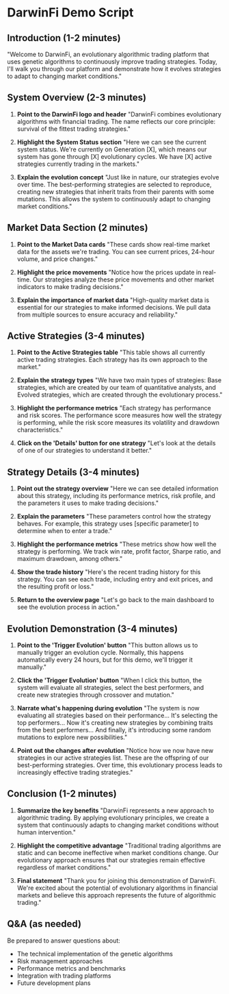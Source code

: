 # DarwinFi Demo Script

## Introduction (1-2 minutes)

"Welcome to DarwinFi, an evolutionary algorithmic trading platform that uses genetic algorithms to continuously improve trading strategies. Today, I'll walk you through our platform and demonstrate how it evolves strategies to adapt to changing market conditions."

## System Overview (2-3 minutes)

1. **Point to the DarwinFi logo and header**
   "DarwinFi combines evolutionary algorithms with financial trading. The name reflects our core principle: survival of the fittest trading strategies."

2. **Highlight the System Status section**
   "Here we can see the current system status. We're currently on Generation [X], which means our system has gone through [X] evolutionary cycles. We have [X] active strategies currently trading in the markets."

3. **Explain the evolution concept**
   "Just like in nature, our strategies evolve over time. The best-performing strategies are selected to reproduce, creating new strategies that inherit traits from their parents with some mutations. This allows the system to continuously adapt to changing market conditions."

## Market Data Section (2 minutes)

1. **Point to the Market Data cards**
   "These cards show real-time market data for the assets we're trading. You can see current prices, 24-hour volume, and price changes."

2. **Highlight the price movements**
   "Notice how the prices update in real-time. Our strategies analyze these price movements and other market indicators to make trading decisions."

3. **Explain the importance of market data**
   "High-quality market data is essential for our strategies to make informed decisions. We pull data from multiple sources to ensure accuracy and reliability."

## Active Strategies (3-4 minutes)

1. **Point to the Active Strategies table**
   "This table shows all currently active trading strategies. Each strategy has its own approach to the market."

2. **Explain the strategy types**
   "We have two main types of strategies: Base strategies, which are created by our team of quantitative analysts, and Evolved strategies, which are created through the evolutionary process."

3. **Highlight the performance metrics**
   "Each strategy has performance and risk scores. The performance score measures how well the strategy is performing, while the risk score measures its volatility and drawdown characteristics."

4. **Click on the 'Details' button for one strategy**
   "Let's look at the details of one of our strategies to understand it better."

## Strategy Details (3-4 minutes)

1. **Point out the strategy overview**
   "Here we can see detailed information about this strategy, including its performance metrics, risk profile, and the parameters it uses to make trading decisions."

2. **Explain the parameters**
   "These parameters control how the strategy behaves. For example, this strategy uses [specific parameter] to determine when to enter a trade."

3. **Highlight the performance metrics**
   "These metrics show how well the strategy is performing. We track win rate, profit factor, Sharpe ratio, and maximum drawdown, among others."

4. **Show the trade history**
   "Here's the recent trading history for this strategy. You can see each trade, including entry and exit prices, and the resulting profit or loss."

5. **Return to the overview page**
   "Let's go back to the main dashboard to see the evolution process in action."

## Evolution Demonstration (3-4 minutes)

1. **Point to the 'Trigger Evolution' button**
   "This button allows us to manually trigger an evolution cycle. Normally, this happens automatically every 24 hours, but for this demo, we'll trigger it manually."

2. **Click the 'Trigger Evolution' button**
   "When I click this button, the system will evaluate all strategies, select the best performers, and create new strategies through crossover and mutation."

3. **Narrate what's happening during evolution**
   "The system is now evaluating all strategies based on their performance... It's selecting the top performers... Now it's creating new strategies by combining traits from the best performers... And finally, it's introducing some random mutations to explore new possibilities."

4. **Point out the changes after evolution**
   "Notice how we now have new strategies in our active strategies list. These are the offspring of our best-performing strategies. Over time, this evolutionary process leads to increasingly effective trading strategies."

## Conclusion (1-2 minutes)

1. **Summarize the key benefits**
   "DarwinFi represents a new approach to algorithmic trading. By applying evolutionary principles, we create a system that continuously adapts to changing market conditions without human intervention."

2. **Highlight the competitive advantage**
   "Traditional trading algorithms are static and can become ineffective when market conditions change. Our evolutionary approach ensures that our strategies remain effective regardless of market conditions."

3. **Final statement**
   "Thank you for joining this demonstration of DarwinFi. We're excited about the potential of evolutionary algorithms in financial markets and believe this approach represents the future of algorithmic trading."

## Q&A (as needed)

Be prepared to answer questions about:
- The technical implementation of the genetic algorithms
- Risk management approaches
- Performance metrics and benchmarks
- Integration with trading platforms
- Future development plans